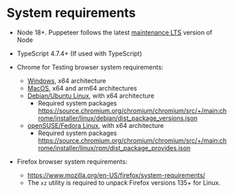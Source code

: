 # System requirements

- Node 18+. Puppeteer follows the latest
  [maintenance LTS](https://github.com/nodejs/Release#release-schedule) version of
  Node

- TypeScript 4.7.4+ (If used with TypeScript)

- Chrome for Testing browser system requirements:

  - [Windows](https://support.google.com/chrome/a/answer/7100626?hl=en#:~:text=the%20specified%20criteria.-,Windows,-To%20use%20Chrome), x64 architecture
  - [MacOS](https://support.google.com/chrome/a/answer/7100626?hl=en#:~:text=Not%20yet%20scheduled-,Mac,-To%20use%20Chrome), x64 and arm64 architectures
  - [Debian/Ubuntu Linux](https://support.google.com/chrome/a/answer/7100626?hl=en#:~:text=10.15%20or%20later-,Linux,-To%20use%20Chrome), with x64 architecture
    - Required system packages https://source.chromium.org/chromium/chromium/src/+/main:chrome/installer/linux/debian/dist_package_versions.json
  - [openSUSE/Fedora Linux](https://support.google.com/chrome/a/answer/7100626?hl=en#:~:text=10.15%20or%20later-,Linux,-To%20use%20Chrome), with x64 architecture
    - Required system packages https://source.chromium.org/chromium/chromium/src/+/main:chrome/installer/linux/rpm/dist_package_provides.json

- Firefox browser system requirements:

  - https://www.mozilla.org/en-US/firefox/system-requirements/
  - The `xz` utility is required to unpack Firefox versions 135+ for Linux.

